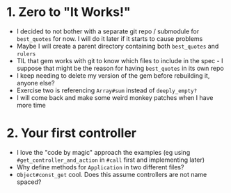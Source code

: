 # 1. Zero to "It Works!"

- I decided to not bother with a separate git repo / submodule for `best_quotes` for now. I will do it later if it starts to cause problems
- Maybe I will create a parent directory containing both `best_quotes` and `rulers`
- TIL that gem works with git to know which files to include in the spec - I suppose that might be the reason for having `best_quotes` in its own repo
- I keep needing to delete my version of the gem before rebuilding it, anyone else?
- Exercise two is referencing `Array#sum` instead of `deeply_empty?`
- I will come back and make some weird monkey patches when I have more time

# 2. Your first controller

- I love the "code by magic" approach the examples (eg using `#get_controller_and_action` in `#call` first and implementing later)
- Why define methods for `Application` in two different files?
- `Object#const_get` cool. Does this assume controllers are not name spaced?
